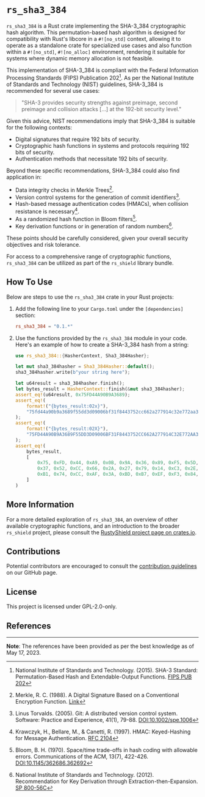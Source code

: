 # `rs_sha3_384`

`rs_sha3_384` is a Rust crate implementing the SHA-3_384 cryptographic hash algorithm. This permutation-based hash algorithm is designed for compatibility with Rust's libcore in a `#![no_std]` context, allowing it to operate as a standalone crate for specialized use cases and also function within a `#![no_std]`, `#![no_alloc]` environment, rendering it suitable for systems where dynamic memory allocation is not feasible.

This implementation of SHA-3_384 is compliant with the Federal Information Processing Standards (FIPS) Publication 202[^1]. As per the National Institute of Standards and Technology (NIST) guidelines, SHA-3_384 is recommended for several use cases:

> "SHA-3 provides security strengths against preimage, second preimage and collision attacks [...] at the 192-bit security level."

Given this advice, NIST recommendations imply that SHA-3_384 is suitable for the following contexts:

- Digital signatures that require 192 bits of security.
- Cryptographic hash functions in systems and protocols requiring 192 bits of security.
- Authentication methods that necessitate 192 bits of security.

Beyond these specific recommendations, SHA-3_384 could also find application in:

- Data integrity checks in Merkle Trees[^4].
- Version control systems for the generation of commit identifiers[^2].
- Hash-based message authentication codes (HMACs), when collision resistance is necessary[^3].
- As a randomized hash function in Bloom filters[^5].
- Key derivation functions or in generation of random numbers[^6].

These points should be carefully considered, given your overall security objectives and risk tolerance.

For access to a comprehensive range of cryptographic functions, `rs_sha3_384` can be utilized as part of the `rs_shield` library bundle.

## How To Use

Below are steps to use the `rs_sha3_384` crate in your Rust projects:

1. Add the following line to your `Cargo.toml` under the `[dependencies]` section:

    ```toml
    rs_sha3_384 = "0.1.*"
    ```
   
3. Use the functions provided by the `rs_sha3_384` module in your code. Here's an example of how to create a SHA-3_384 hash from a string:

    ```rust
    use rs_sha3_384::{HasherContext, Sha3_384Hasher};
    
    let mut sha3_384hasher = Sha3_384Hasher::default();
    sha3_384hasher.write(b"your string here");
    
    let u64result = sha3_384hasher.finish();
    let bytes_result = HasherContext::finish(&mut sha3_384hasher);
    assert_eq!(u64result, 0x75FD44A90B9A3689);
    assert_eq!(
        format!("{bytes_result:02x}"),
        "75fd44a90b9a3689f55dd3d09006bf31f8443752cc662a277914c32e772aa33431d306f4b174ccaf3abdb7eff384063d"
    );
    assert_eq!(
        format!("{bytes_result:02X}"),
        "75FD44A90B9A3689F55DD3D09006BF31F8443752CC662A277914C32E772AA33431D306F4B174CCAF3ABDB7EFF384063D"
    );
    assert_eq!(
        bytes_result,
        [
            0x75, 0xFD, 0x44, 0xA9, 0x0B, 0x9A, 0x36, 0x89, 0xF5, 0x5D, 0xD3, 0xD0, 0x90, 0x06, 0xBF, 0x31, 0xF8, 0x44,
            0x37, 0x52, 0xCC, 0x66, 0x2A, 0x27, 0x79, 0x14, 0xC3, 0x2E, 0x77, 0x2A, 0xA3, 0x34, 0x31, 0xD3, 0x06, 0xF4,
            0xB1, 0x74, 0xCC, 0xAF, 0x3A, 0xBD, 0xB7, 0xEF, 0xF3, 0x84, 0x06, 0x3D
        ]
    )
    ```

## More Information

For a more detailed exploration of `rs_sha3_384`, an overview of other available cryptographic functions, and an introduction to the broader `rs_shield` project, please consult the [RustyShield project page on crates.io](https://crates.io/crates/rs_shield).

## Contributions
Potential contributors are encouraged to consult the [contribution guidelines](https://github.com/Azgrom/RustyShield/CONTRIBUTING.md) on our GitHub page.

## License

This project is licensed under GPL-2.0-only.

## References

[^1]: National Institute of Standards and Technology. (2015). SHA-3 Standard: Permutation-Based Hash and Extendable-Output Functions. [FIPS PUB 202](https://nvlpubs.nist.gov/nistpubs/FIPS/NIST.FIPS.202.pdf)

[^2]: Linus Torvalds. (2005). Git: A distributed version control system. Software: Practice and Experience, 41(1), 79-88. [DOI:10.1002/spe.1006](https://doi.org/10.1002/spe.1006)

[^3]: Krawczyk, H., Bellare, M., & Canetti, R. (1997). HMAC: Keyed-Hashing for Message Authentication. [RFC 2104](https://tools.ietf.org/html/rfc2104)

[^4]: Merkle, R. C. (1988). A Digital Signature Based on a Conventional Encryption Function. [Link](https://link.springer.com/content/pdf/10.1007/3-540-45961-8_24.pdf)

[^5]: Bloom, B. H. (1970). Space/time trade-offs in hash coding with allowable errors. Communications of the ACM, 13(7), 422-426. [DOI:10.1145/362686.362692](https://doi.org/10.1145/362686.362692)

[^6]: National Institute of Standards and Technology. (2012). Recommendation for Key Derivation through Extraction-then-Expansion. [SP 800-56C](https://nvlpubs.nist.gov/nistpubs/SpecialPublications/NIST.SP.800-56Cr1.pdf)

---
**Note**: The references have been provided as per the best knowledge as of May 17, 2023.

